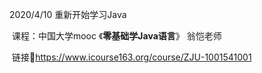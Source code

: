 2020/4/10 重新开始学习Java 

​		课程：中国大学mooc 《**零基础学Java语言**》 翁恺老师

​				链接🔗<https://www.icourse163.org/course/ZJU-1001541001>